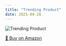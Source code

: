 ```yaml
---
title: "Trending Product"
date: 2025-09-28
---
```


<img src="" alt="Trending Product" style="max-width:100%;"/>

[🛒 Buy on Amazon](?tag=dineshtechblo-21)